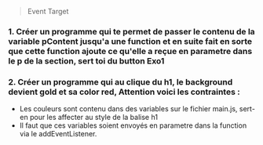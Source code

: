 > Event Target

### 1. Créer un programme qui te permet de passer le contenu de la variable pContent jusqu'a une function et en suite fait en sorte que cette function ajoute ce qu'elle a reçue en parametre dans le p de la section, sert toi du button Exo1


### 2. Créer un programme qui au clique du h1, le background devient gold et sa color red, Attention voici les contraintes :

- Les couleurs sont contenu dans des variables sur le fichier main.js, sert-en pour les affecter au style de la balise h1
- Il faut que ces variables soient envoyés en parametre dans la function via le addEventListener.